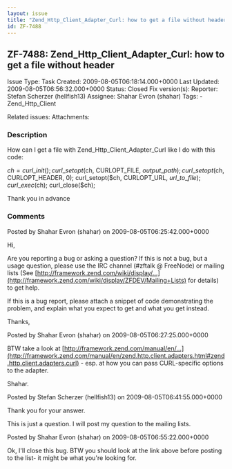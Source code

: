 ```yaml
---
layout: issue
title: "Zend_Http_Client_Adapter_Curl: how to get a file without header"
id: ZF-7488
---
```


ZF-7488: Zend\_Http\_Client\_Adapter\_Curl: how to get a file without header
----------------------------------------------------------------------------

 Issue Type: Task Created: 2009-08-05T06:18:14.000+0000 Last Updated: 2009-08-05T06:56:32.000+0000 Status: Closed Fix version(s): 
 Reporter:  Stefan Scherzer (hellfish13)  Assignee:  Shahar Evron (shahar)  Tags: - Zend\_Http\_Client
 
 Related issues: 
 Attachments: 
### Description

How can I get a file with Zend\_Http\_Client\_Adapter\_Curl like I do with this code:

$ch = curl\_init(); curl\_setopt($ch, CURLOPT\_FILE, $output\_path); curl\_setopt($ch, CURLOPT\_HEADER, 0); curl\_setopt($ch, CURLOPT\_URL, $url\_to\_file); curl\_exec($ch); curl\_close($ch);

Thank you in advance

 

 

### Comments

Posted by Shahar Evron (shahar) on 2009-08-05T06:25:42.000+0000

Hi,

Are you reporting a bug or asking a question? If this is not a bug, but a usage question, please use the IRC channel (#zftalk @ FreeNode) or mailing lists (See [http://framework.zend.com/wiki/display/…](http://framework.zend.com/wiki/display/ZFDEV/Mailing+Lists) for details) to get help.

If this is a bug report, please attach a snippet of code demonstrating the problem, and explain what you expect to get and what you get instead.

Thanks,

 

 

Posted by Shahar Evron (shahar) on 2009-08-05T06:27:25.000+0000

BTW take a look at [http://framework.zend.com/manual/en/…](http://framework.zend.com/manual/en/zend.http.client.adapters.html#zend.http.client.adapters.curl) - esp. at how you can pass CURL-specific options to the adapter.

Shahar.

 

 

Posted by Stefan Scherzer (hellfish13) on 2009-08-05T06:41:55.000+0000

Thank you for your answer.

This is just a question. I will post my question to the mailing lists.

 

 

Posted by Shahar Evron (shahar) on 2009-08-05T06:55:22.000+0000

Ok, I'll close this bug. BTW you should look at the link above before posting to the list- it might be what you're looking for.

 

 